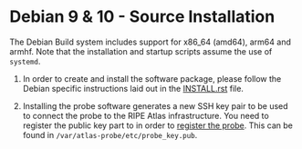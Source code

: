 # Debian 9 & 10 - Source Installation

The Debian Build system includes support for x86_64 (amd64), arm64 and armhf. Note that the installation and startup scripts assume the use of `systemd`.

1. In order to create and install the software package, please follow the
   Debian specific instructions laid out in the
   [INSTALL.rst](https://github.com/RIPE-NCC/ripe-atlas-software-probe/blob/master/INSTALL.rst)
   file.

2. Installing the probe software generates a new SSH key pair to be used to
   connect the probe to the RIPE Atlas infrastructure. You need to register
   the public key part to in order to [register the probe](/apply/swprobe/).
   This can be found in `/var/atlas-probe/etc/probe_key.pub`.
